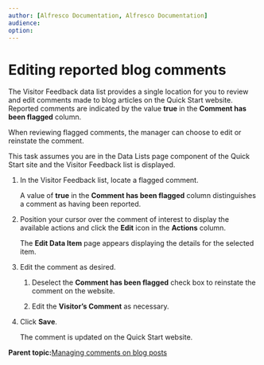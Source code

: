 ```yaml
---
author: [Alfresco Documentation, Alfresco Documentation]
audience: 
option: 
---
```


# Editing reported blog comments

The Visitor Feedback data list provides a single location for you to review and edit comments made to blog articles on the Quick Start website. Reported comments are indicated by the value **true** in the **Comment has been flagged** column.

When reviewing flagged comments, the manager can choose to edit or reinstate the comment.

This task assumes you are in the Data Lists page component of the Quick Start site and the Visitor Feedback list is displayed.

1.  In the Visitor Feedback list, locate a flagged comment.

    A value of **true** in the **Comment has been flagged** column distinguishes a comment as having been reported.

2.  Position your cursor over the comment of interest to display the available actions and click the **Edit** icon in the **Actions** column.

    The **Edit Data Item** page appears displaying the details for the selected item.

3.  Edit the comment as desired.

    1.  Deselect the **Comment has been flagged** check box to reinstate the comment on the website.

    2.  Edit the **Visitor’s Comment** as necessary.

4.  Click **Save**.

    The comment is updated on the Quick Start website.


**Parent topic:**[Managing comments on blog posts](../tasks/qs-blogs-manage.md)

